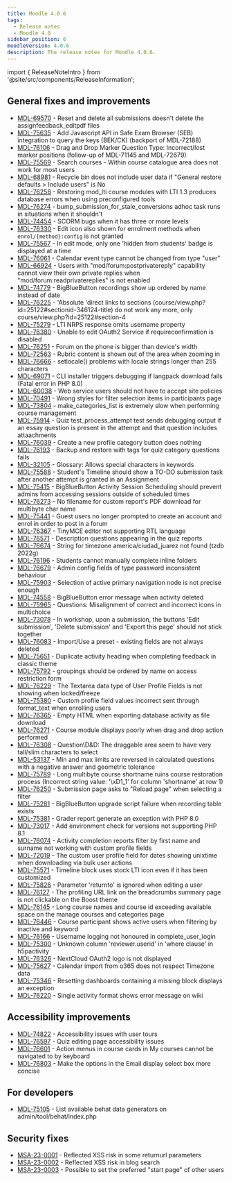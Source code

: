 ```yaml
---
title: Moodle 4.0.6
tags:
  - Release notes
  - Moodle 4.0
sidebar_position: 6
moodleVersion: 4.0.6
description: The release notes for Moodle 4.0.6.
---
```


import { ReleaseNoteIntro } from '@site/src/components/ReleaseInformation';

<ReleaseNoteIntro releaseName={frontMatter.moodleVersion} />

## General fixes and improvements
<!-- cspell:disable -->
- [MDL-69570](https://moodle.atlassian.net/browse/MDL-69570) - Reset and delete all submissions doesn't delete the assignfeedback_editpdf files
- [MDL-75635](https://moodle.atlassian.net/browse/MDL-75635) - Add Javascript API in Safe Exam Browser (SEB) integration to query the keys (BEK/CK) (backport of MDL-72188)
- [MDL-76106](https://moodle.atlassian.net/browse/MDL-76106) - Drag and Drop Marker Question Type: Incorrect/lost marker positions (follow-up of MDL-71145 and MDL-72679)
- [MDL-75569](https://moodle.atlassian.net/browse/MDL-75569) - Search courses - Within course catalogue area does not work for most users
- [MDL-68981](https://moodle.atlassian.net/browse/MDL-68981) - Recycle bin does not include user data if "General restore defaults > Include users"  is No
- [MDL-76258](https://moodle.atlassian.net/browse/MDL-76258) - Restoring mod_lti course modules with LTI 1.3 produces database errors when using preconfigured tools
- [MDL-76274](https://moodle.atlassian.net/browse/MDL-76274) - bump_submission_for_stale_conversions adhoc task runs in situations when it shouldn't
- [MDL-74454](https://moodle.atlassian.net/browse/MDL-74454) -  SCORM bugs when it has three or more levels
- [MDL-76330](https://moodle.atlassian.net/browse/MDL-76330) - Edit icon also shown for enrolment methods when `enrol/{method}:config` is not granted
- [MDL-75567](https://moodle.atlassian.net/browse/MDL-75567) - In edit mode, only one 'hidden from students' badge is displayed at a time
- [MDL-76061](https://moodle.atlassian.net/browse/MDL-76061) - Calendar event type cannot be changed from type "user"
- [MDL-66924](https://moodle.atlassian.net/browse/MDL-66924) - Users with "mod/forum:postprivatereply" capability cannot view their own private replies when "mod/forum:readprivatereplies" is not enabled
- [MDL-74779](https://moodle.atlassian.net/browse/MDL-74779) - BigBlueButton recordings show up ordered by name instead of date
- [MDL-76225](https://moodle.atlassian.net/browse/MDL-76225) - 'Absolute 'direct links to sections (course/view.php?id=25122#sectionid-346124-title) do not work any more, only course/view.php?id=25122#section-4
- [MDL-75279](https://moodle.atlassian.net/browse/MDL-75279) - LTI NRPS response omits username property
- [MDL-76380](https://moodle.atlassian.net/browse/MDL-76380) - Unable to edit OAuth2 Service if requireconfirmation is disabled
- [MDL-76251](https://moodle.atlassian.net/browse/MDL-76251) - Forum on the phone is bigger than device's width
- [MDL-72563](https://moodle.atlassian.net/browse/MDL-72563) - Rubric content is shown out of the area when zooming in
- [MDL-76666](https://moodle.atlassian.net/browse/MDL-76666) - setlocale() problems with locale strings longer than 255 characters
- [MDL-69071](https://moodle.atlassian.net/browse/MDL-69071) - CLI installer triggers debugging if langpack download fails (Fatal error in PHP 8.0)
- [MDL-60038](https://moodle.atlassian.net/browse/MDL-60038) - Web service users should not have to accept site policies
- [MDL-70491](https://moodle.atlassian.net/browse/MDL-70491) - Wrong styles for filter selection items in participants page
- [MDL-73804](https://moodle.atlassian.net/browse/MDL-73804) - make_categories_list is extremely slow when performing course management
- [MDL-75914](https://moodle.atlassian.net/browse/MDL-75914) - Quiz test_process_attempt test sends debugging output if an essay question is present in the attempt and that question includes attaachments
- [MDL-76039](https://moodle.atlassian.net/browse/MDL-76039) - Create a new profile category button does nothing
- [MDL-76193](https://moodle.atlassian.net/browse/MDL-76193) - Backup and restore with tags for quiz category questions fails
- [MDL-32105](https://moodle.atlassian.net/browse/MDL-32105) - Glossary: Allows special characters in keywords
- [MDL-75588](https://moodle.atlassian.net/browse/MDL-75588) - Student's Timeline should show a TO-DO submission task after another attempt is granted in an Assignment
- [MDL-75415](https://moodle.atlassian.net/browse/MDL-75415) - BigBlueButton Activity Session Scheduling should prevent admins from accessing sessions outside of scheduled times
- [MDL-76273](https://moodle.atlassian.net/browse/MDL-76273) - No filename for custom report's PDF download for multibyte char name
- [MDL-75441](https://moodle.atlassian.net/browse/MDL-75441) - Guest users no longer prompted to create an account and enrol in order to post in a forum
- [MDL-76367](https://moodle.atlassian.net/browse/MDL-76367) - TinyMCE editor not supporting RTL language
- [MDL-76571](https://moodle.atlassian.net/browse/MDL-76571) - Description questions appearing in the quiz reports
- [MDL-76674](https://moodle.atlassian.net/browse/MDL-76674) - String for timezone america/ciudad_juarez not found (tzdb 2022g)
- [MDL-76196](https://moodle.atlassian.net/browse/MDL-76196) - Students cannot manually complete inline folders
- [MDL-76679](https://moodle.atlassian.net/browse/MDL-76679) - Admin config fields of type password inconsistent behaviour
- [MDL-75903](https://moodle.atlassian.net/browse/MDL-75903) - Selection of active primary navigation node is not precise enough
- [MDL-74558](https://moodle.atlassian.net/browse/MDL-74558) - BigBlueButton error message when activity deleted
- [MDL-75965](https://moodle.atlassian.net/browse/MDL-75965) - Questions: Misalignment of correct and incorrect icons in multichoice
- [MDL-73078](https://moodle.atlassian.net/browse/MDL-73078) - In workshop, upon a submission, the buttons 'Edit submission', 'Delete submission' and 'Export this page' should not stick together
- [MDL-76083](https://moodle.atlassian.net/browse/MDL-76083) - Import/Use a preset - existing fields are not always deleted
- [MDL-75651](https://moodle.atlassian.net/browse/MDL-75651) - Duplicate activity heading when completing feedback in classic theme
- [MDL-75792](https://moodle.atlassian.net/browse/MDL-75792) - groupings should be ordered by name on  access restriction form
- [MDL-76229](https://moodle.atlassian.net/browse/MDL-76229) - The Textarea data type of User Profile Fields is not showing when locked/freeze
- [MDL-75380](https://moodle.atlassian.net/browse/MDL-75380) - Custom profile field values incorrect sent through format_text when enrolling users
- [MDL-76365](https://moodle.atlassian.net/browse/MDL-76365) - Empty HTML when exporting database activity as file download
- [MDL-76271](https://moodle.atlassian.net/browse/MDL-76271) - Course module displays poorly when drag and drop action performed
- [MDL-76308](https://moodle.atlassian.net/browse/MDL-76308) - Question\D&D: The draggable area seem to have very tall/slim characters to select
- [MDL-53137](https://moodle.atlassian.net/browse/MDL-53137) - Min and max limits are reversed in calculated questions with a negative answer and geometric tolerance
- [MDL-75789](https://moodle.atlassian.net/browse/MDL-75789) - Long multibyte course shortname ruins course restoration process (Incorrect string value: '\xD1_1' for column 'shortname' at row 1)
- [MDL-76250](https://moodle.atlassian.net/browse/MDL-76250) - Submission page asks to "Reload page" when selecting a filter
- [MDL-75281](https://moodle.atlassian.net/browse/MDL-75281) - BigBlueButton upgrade script failure when recording table exists
- [MDL-75381](https://moodle.atlassian.net/browse/MDL-75381) - Grader report generate an exception with PHP 8.0
- [MDL-73017](https://moodle.atlassian.net/browse/MDL-73017) - Add environment check for versions not supporting PHP 8.1
- [MDL-76074](https://moodle.atlassian.net/browse/MDL-76074) - Activity completion reports filter by first name and surname not working with custom profile fields
- [MDL-72019](https://moodle.atlassian.net/browse/MDL-72019) - The custom user profile field for dates showing unixtime when downloading via bulk user actions
- [MDL-75571](https://moodle.atlassian.net/browse/MDL-75571) - Timeline block uses stock LTI icon even if it has been customized
- [MDL-75826](https://moodle.atlassian.net/browse/MDL-75826) - Parameter 'returnto' is ignored when editing a user
- [MDL-76127](https://moodle.atlassian.net/browse/MDL-76127) - The profiling URL link on the breadcrumbs summary page is not clickable on the Boost theme
- [MDL-76145](https://moodle.atlassian.net/browse/MDL-76145) - Long course names and course id exceeding available space on the manage courses and categories page
- [MDL-76446](https://moodle.atlassian.net/browse/MDL-76446) - Course participant shows active users when filtering by inactive and keyword
- [MDL-76166](https://moodle.atlassian.net/browse/MDL-76166) - Username logging not honoured in complete_user_login
- [MDL-75300](https://moodle.atlassian.net/browse/MDL-75300) - Unknown column 'reviewer.userid' in 'where clause' in h5pactivity
- [MDL-76326](https://moodle.atlassian.net/browse/MDL-76326) - NextCloud OAuth2 logo is not displayed
- [MDL-75627](https://moodle.atlassian.net/browse/MDL-75627) - Calendar import from o365 does not respect Timezone data
- [MDL-75346](https://moodle.atlassian.net/browse/MDL-75346) - Resetting dashboards containing a missing block displays an exception
- [MDL-76220](https://moodle.atlassian.net/browse/MDL-76220) - Single activity format shows error message on wiki
<!-- cspell:enable -->

## Accessibility improvements
<!-- cspell:disable -->
- [MDL-74822](https://moodle.atlassian.net/browse/MDL-74822) - Accessibility issues with user tours
- [MDL-76597](https://moodle.atlassian.net/browse/MDL-76597) - Quiz editing page accessibility issues
- [MDL-76601](https://moodle.atlassian.net/browse/MDL-76601) - Action menus in course cards in My courses cannot be navigated to by keyboard
- [MDL-76803](https://moodle.atlassian.net/browse/MDL-76803) - Make the options in the Email display select box more concise
<!-- cspell:enable -->

## For developers
<!-- cspell:disable -->
- [MDL-75105](https://moodle.atlassian.net/browse/MDL-75105) - List available behat data generators on admin/tool/behat/index.php
<!-- cspell:enable -->

## Security fixes
<!-- cspell:disable -->
- [MSA-23-0001](https://moodle.org/mod/forum/discuss.php?d=443272) - Reflected XSS risk in some returnurl parameters
- [MSA-23-0002](https://moodle.org/mod/forum/discuss.php?d=443273) - Reflected XSS risk in blog search
- [MSA-23-0003](https://moodle.org/mod/forum/discuss.php?d=443274) - Possible to set the preferred "start page" of other users
<!-- cspell:disable -->
